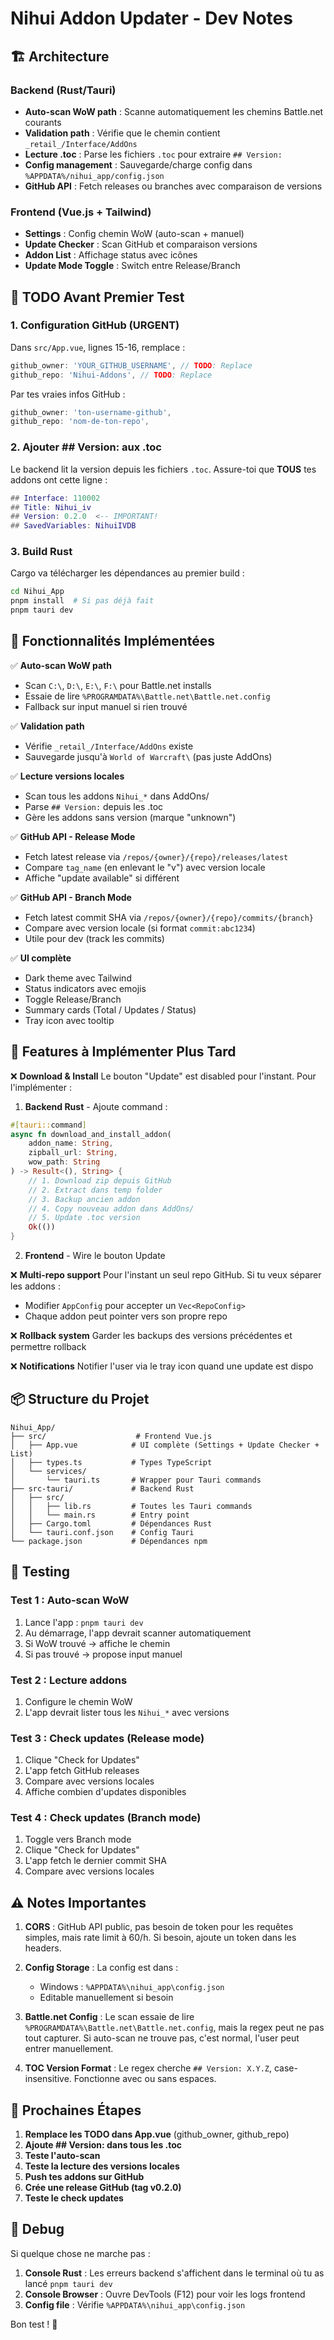 # Nihui Addon Updater - Dev Notes

## 🏗️ Architecture

### Backend (Rust/Tauri)
- **Auto-scan WoW path** : Scanne automatiquement les chemins Battle.net courants
- **Validation path** : Vérifie que le chemin contient `_retail_/Interface/AddOns`
- **Lecture .toc** : Parse les fichiers `.toc` pour extraire `## Version:`
- **Config management** : Sauvegarde/charge config dans `%APPDATA%/nihui_app/config.json`
- **GitHub API** : Fetch releases ou branches avec comparaison de versions

### Frontend (Vue.js + Tailwind)
- **Settings** : Config chemin WoW (auto-scan + manuel)
- **Update Checker** : Scan GitHub et comparaison versions
- **Addon List** : Affichage status avec icônes
- **Update Mode Toggle** : Switch entre Release/Branch

## 📝 TODO Avant Premier Test

### 1. Configuration GitHub (URGENT)
Dans `src/App.vue`, lignes 15-16, remplace :
```typescript
github_owner: 'YOUR_GITHUB_USERNAME', // TODO: Replace
github_repo: 'Nihui-Addons', // TODO: Replace
```

Par tes vraies infos GitHub :
```typescript
github_owner: 'ton-username-github',
github_repo: 'nom-de-ton-repo',
```

### 2. Ajouter ## Version: aux .toc
Le backend lit la version depuis les fichiers `.toc`. Assure-toi que **TOUS** tes addons ont cette ligne :

```lua
## Interface: 110002
## Title: Nihui_iv
## Version: 0.2.0  <-- IMPORTANT!
## SavedVariables: NihuiIVDB
```

### 3. Build Rust
Cargo va télécharger les dépendances au premier build :
```bash
cd Nihui_App
pnpm install  # Si pas déjà fait
pnpm tauri dev
```

## 🔧 Fonctionnalités Implémentées

✅ **Auto-scan WoW path**
- Scan `C:\`, `D:\`, `E:\`, `F:\` pour Battle.net installs
- Essaie de lire `%PROGRAMDATA%\Battle.net\Battle.net.config`
- Fallback sur input manuel si rien trouvé

✅ **Validation path**
- Vérifie `_retail_/Interface/AddOns` existe
- Sauvegarde jusqu'à `World of Warcraft\` (pas juste AddOns)

✅ **Lecture versions locales**
- Scan tous les addons `Nihui_*` dans AddOns/
- Parse `## Version:` depuis les .toc
- Gère les addons sans version (marque "unknown")

✅ **GitHub API - Release Mode**
- Fetch latest release via `/repos/{owner}/{repo}/releases/latest`
- Compare `tag_name` (en enlevant le "v") avec version locale
- Affiche "update available" si différent

✅ **GitHub API - Branch Mode**
- Fetch latest commit SHA via `/repos/{owner}/{repo}/commits/{branch}`
- Compare avec version locale (si format `commit:abc1234`)
- Utile pour dev (track les commits)

✅ **UI complète**
- Dark theme avec Tailwind
- Status indicators avec emojis
- Toggle Release/Branch
- Summary cards (Total / Updates / Status)
- Tray icon avec tooltip

## 🚧 Features à Implémenter Plus Tard

❌ **Download & Install**
Le bouton "Update" est disabled pour l'instant. Pour l'implémenter :

1. **Backend Rust** - Ajoute command :
```rust
#[tauri::command]
async fn download_and_install_addon(
    addon_name: String,
    zipball_url: String,
    wow_path: String
) -> Result<(), String> {
    // 1. Download zip depuis GitHub
    // 2. Extract dans temp folder
    // 3. Backup ancien addon
    // 4. Copy nouveau addon dans AddOns/
    // 5. Update .toc version
    Ok(())
}
```

2. **Frontend** - Wire le bouton Update

❌ **Multi-repo support**
Pour l'instant un seul repo GitHub. Si tu veux séparer les addons :
- Modifier `AppConfig` pour accepter un `Vec<RepoConfig>`
- Chaque addon peut pointer vers son propre repo

❌ **Rollback system**
Garder les backups des versions précédentes et permettre rollback

❌ **Notifications**
Notifier l'user via le tray icon quand une update est dispo

## 📦 Structure du Projet

```
Nihui_App/
├── src/                    # Frontend Vue.js
│   ├── App.vue            # UI complète (Settings + Update Checker + List)
│   ├── types.ts           # Types TypeScript
│   └── services/
│       └── tauri.ts       # Wrapper pour Tauri commands
├── src-tauri/             # Backend Rust
│   ├── src/
│   │   ├── lib.rs         # Toutes les Tauri commands
│   │   └── main.rs        # Entry point
│   ├── Cargo.toml         # Dépendances Rust
│   └── tauri.conf.json    # Config Tauri
└── package.json           # Dépendances npm
```

## 🧪 Testing

### Test 1 : Auto-scan WoW
1. Lance l'app : `pnpm tauri dev`
2. Au démarrage, l'app devrait scanner automatiquement
3. Si WoW trouvé → affiche le chemin
4. Si pas trouvé → propose input manuel

### Test 2 : Lecture addons
1. Configure le chemin WoW
2. L'app devrait lister tous les `Nihui_*` avec versions

### Test 3 : Check updates (Release mode)
1. Clique "Check for Updates"
2. L'app fetch GitHub releases
3. Compare avec versions locales
4. Affiche combien d'updates disponibles

### Test 4 : Check updates (Branch mode)
1. Toggle vers Branch mode
2. Clique "Check for Updates"
3. L'app fetch le dernier commit SHA
4. Compare avec versions locales

## ⚠️ Notes Importantes

1. **CORS** : GitHub API public, pas besoin de token pour les requêtes simples, mais rate limit à 60/h. Si besoin, ajoute un token dans les headers.

2. **Config Storage** : La config est dans :
    - Windows : `%APPDATA%\nihui_app\config.json`
    - Editable manuellement si besoin

3. **Battle.net Config** : Le scan essaie de lire `%PROGRAMDATA%\Battle.net\Battle.net.config`, mais la regex peut ne pas tout capturer. Si auto-scan ne trouve pas, c'est normal, l'user peut entrer manuellement.

4. **TOC Version Format** : Le regex cherche `## Version: X.Y.Z`, case-insensitive. Fonctionne avec ou sans espaces.

## 🎯 Prochaines Étapes

1. **Remplace les TODO dans App.vue** (github_owner, github_repo)
2. **Ajoute ## Version: dans tous les .toc**
3. **Teste l'auto-scan**
4. **Teste la lecture des versions locales**
5. **Push tes addons sur GitHub**
6. **Crée une release GitHub (tag v0.2.0)**
7. **Teste le check updates**

## 🐛 Debug

Si quelque chose ne marche pas :

1. **Console Rust** : Les erreurs backend s'affichent dans le terminal où tu as lancé `pnpm tauri dev`
2. **Console Browser** : Ouvre DevTools (F12) pour voir les logs frontend
3. **Config file** : Vérifie `%APPDATA%\nihui_app\config.json`

Bon test ! 🚀
